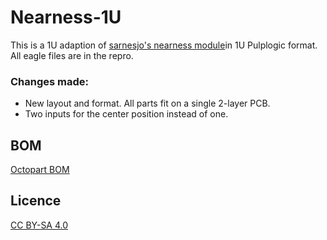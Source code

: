 # Nearness-1U

This is a 1U adaption of [sarnesjo's nearness module](https://github.com/sarnesjo/nearness)in 1U Pulplogic format.
All eagle files are in the repro.

### Changes made:

- New layout and format. All parts fit on a single 2-layer PCB.
- Two inputs for the center position instead of one.

## BOM

[Octopart BOM](www.octopart.com)

## Licence

[CC BY-SA 4.0](http://creativecommons.org/licenses/by-sa/4.0/)
